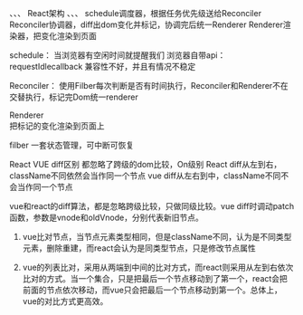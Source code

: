 
、、、
React架构
、、、
schedule调度器，根据任务优先级送给Reconciler
Reconciler协调器，diff出dom变化并标记，协调完后统一Renderer
Renderer渲染器，把变化渲染到页面


schedule：
当浏览器有空闲时间就提醒我们
浏览器自带api：requestIdlecallback 兼容性不好，并且有情况不稳定

Reconciler：
使用Filber每次判断是否有时间执行，Reconciler和Renderer不在交替执行，标记完Dom统一renderer

Renderer  
把标记的变化渲染到页面上

filber
一套状态管理，可中断可恢复

React VUE diff区别
都忽略了跨级的dom比较，On级别
React diff从左到右，className不同依然会当作同一个节点 
vue diff从左右到中，className不同不会当作同一个节点 

vue和react的diff算法，都是忽略跨级比较，只做同级比较。vue diff时调动patch函数，参数是vnode和oldVnode，分别代表新旧节点。

1. vue比对节点，当节点元素类型相同，但是className不同，认为是不同类型元素，删除重建，而react会认为是同类型节点，只是修改节点属性

2. vue的列表比对，采用从两端到中间的比对方式，而react则采用从左到右依次比对的方式。当一个集合，只是把最后一个节点移动到了第一个，react会把前面的节点依次移动，而vue只会把最后一个节点移动到第一个。总体上，vue的对比方式更高效。